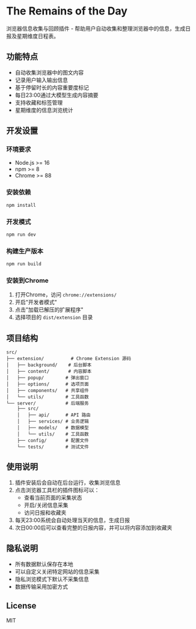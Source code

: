 # The Remains of the Day

浏览器信息收集与回顾插件 - 帮助用户自动收集和整理浏览器中的信息，生成日报及星期维度日程表。

## 功能特点

- 自动收集浏览器中的图文内容
- 记录用户输入输出信息
- 基于停留时长的内容重要度标记
- 每日23:00通过大模型生成内容摘要
- 支持收藏和标签管理
- 星期维度的信息浏览统计

## 开发设置

### 环境要求

- Node.js >= 16
- npm >= 8
- Chrome >= 88

### 安装依赖

```bash
npm install
```

### 开发模式

```bash
npm run dev
```

### 构建生产版本

```bash
npm run build
```

### 安装到Chrome

1. 打开Chrome，访问 `chrome://extensions/`
2. 开启"开发者模式"
3. 点击"加载已解压的扩展程序"
4. 选择项目的 `dist/extension` 目录

## 项目结构

```
src/
├── extension/          # Chrome Extension 源码
│   ├── background/    # 后台脚本
│   ├── content/       # 内容脚本
│   ├── popup/        # 弹出窗口
│   ├── options/      # 选项页面
│   ├── components/   # 共享组件
│   └── utils/        # 工具函数
└── server/           # 后端服务
    ├── src/
    │   ├── api/      # API 路由
    │   ├── services/ # 业务逻辑
    │   ├── models/   # 数据模型
    │   └── utils/    # 工具函数
    ├── config/       # 配置文件
    └── tests/        # 测试文件
```

## 使用说明

1. 插件安装后会自动在后台运行，收集浏览信息
2. 点击浏览器工具栏的插件图标可以：
   - 查看当前页面的采集状态
   - 开启/关闭信息采集
   - 访问日报和收藏夹
3. 每天23:00系统会自动处理当天的信息，生成日报
4. 次日00:00后可以查看完整的日报内容，并可以将内容添加到收藏夹

## 隐私说明

- 所有数据默认保存在本地
- 可以自定义关闭特定网站的信息采集
- 隐私浏览模式下默认不采集信息
- 数据传输采用加密方式

## License

MIT
